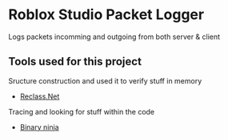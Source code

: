 # Roblox Studio Packet Logger
 Logs packets incomming and outgoing from both server & client

## Tools used for this project
Sructure construction and used it to verify stuff in memory
- [Reclass.Net](https://github.com/ReClassNET/ReClass.NET)

Tracing and looking for stuff within the code
- [Binary ninja](https://binary.ninja/)
